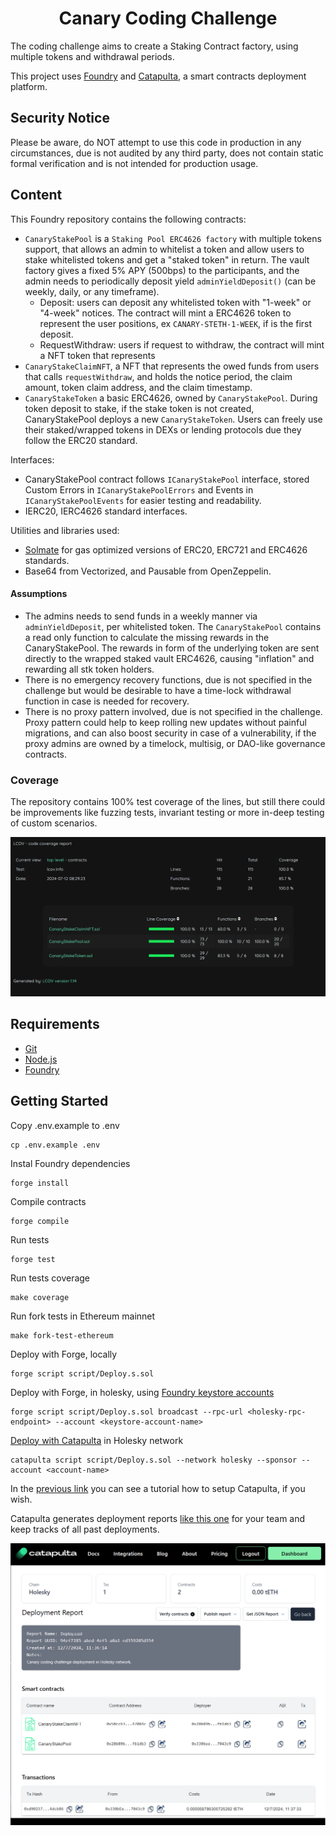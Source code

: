 
# <h1 align="center"> Canary Coding Challenge </h1>

The coding challenge aims to create a Staking Contract factory, using multiple tokens and withdrawal periods.

This project uses [Foundry](https://getfoundry.sh) and [Catapulta](https://catapulta.sh/docs), a smart contracts deployment platform.

## Security Notice
Please be aware, do NOT attempt to use this code in production in any circumstances, due is not audited by any third party, does not contain static formal verification and is not intended for production usage.

## Content

This Foundry repository contains the following contracts:
- `CanaryStakePool` is a  `Staking Pool ERC4626 factory`  with multiple tokens support, that allows an admin to whitelist a token and allow users to stake whitelisted tokens and get a "staked token" in return. The vault factory gives a fixed 5% APY (500bps) to the participants, and the admin needs to periodically deposit yield `adminYieldDeposit()` (can be weekly, daily, or any timeframe).
    - Deposit: users can deposit any whitelisted token with "1-week" or "4-week" notices. The contract will mint a ERC4626 token to represent the user positions, ex `CANARY-STETH-1-WEEK`, if is the first deposit. 
    - RequestWithdraw: users if request to withdraw, the contract will mint a NFT token that represents 
- `CanaryStakeClaimNFT`, a NFT that represents the owed funds from users that calls `requestWithdraw`, and holds the notice period, the claim amount, token claim address, and the claim timestamp.
- `CanaryStakeToken` a basic ERC4626, owned by `CanaryStakePool`. During token deposit to stake, if the stake token is not created, CanaryStakePool deploys a new `CanaryStakeToken`. Users can freely use their staked/wrapped tokens in DEXs or lending protocols due they follow the ERC20 standard.


Interfaces:
- CanaryStakePool contract follows `ICanaryStakePool` interface, stored Custom Errors in `ICanaryStakePoolErrors` and Events in `ICanaryStakePoolEvents` for easier testing and readability.
- IERC20, IERC4626 standard interfaces.

Utilities and libraries used:
- [Solmate](https://github.com/transmissions11/solmate) for gas optimized versions of ERC20, ERC721 and ERC4626 standards.
- Base64 from Vectorized, and Pausable from OpenZeppelin.

#### Assumptions
- The admins needs to send funds in a weekly manner via `adminYieldDeposit`, per whitelisted token. The `CanaryStakePool` contains a read only function to calculate the missing rewards in the CanaryStakePool. The rewards in form of the underlying token are sent directly to the wrapped staked vault ERC4626, causing "inflation" and rewarding all stk token holders.
-  There is no emergency recovery functions, due is not specified in the challenge but would be desirable to have a time-lock withdrawal function in case is needed for recovery.
- There is no proxy pattern involved, due is not specified in the challenge. Proxy pattern could help to keep rolling new updates without painful migrations, and can also boost security in case of a vulnerability, if the proxy admins are owned by a timelock, multisig, or DAO-like governance contracts.

### Coverage
The repository contains 100% test coverage of the lines, but still there could be improvements like fuzzing tests, invariant testing or more in-deep testing of custom scenarios.

![Coverage overview](coverage.png "Coverage")

## Requirements

- [Git](https://gist.github.com/derhuerst/1b15ff4652a867391f03)
- [Node.js](https://gist.github.com/d2s/372b5943bce17b964a79)
- [Foundry](https://book.getfoundry.sh/)

## Getting Started

Copy .env.example to .env 
```
cp .env.example .env
```

Instal Foundry dependencies
```
forge install
```

Compile contracts
```
forge compile
```

Run tests
```
forge test
```

Run tests coverage
```
make coverage
```


Run fork tests in Ethereum mainnet
```
make fork-test-ethereum
```


Deploy with Forge, locally
```
forge script script/Deploy.s.sol
```

Deploy with Forge, in holesky, using [Foundry keystore accounts](https://medium.com/@RyanHolanda/enhancing-security-and-efficiency-a-guide-to-using-account-in-foundry-b18a120bb3f2)
```
forge script script/Deploy.s.sol broadcast --rpc-url <holesky-rpc-endpoint> --account <keystore-account-name>
```

[Deploy with Catapulta](https://catapulta.sh/blog/deploy-without-gas-foundry-catapulta) in Holesky network
```
catapulta script script/Deploy.s.sol --network holesky --sponsor --account <account-name>
```
In the [previous link](https://catapulta.sh/blog/deploy-without-gas-foundry-catapulta) you can see a tutorial how to setup Catapulta, if you wish.

Catapulta generates deployment reports [like this one](https://catapulta.sh/report/94ef7285-abed-4ef5-a0a1-ed359205d354) for your team and keep tracks of all past deployments.


![Report](coding-challenge-report.png "Report")
